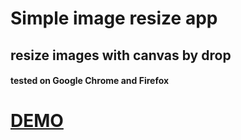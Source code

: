 # Simple image resize app

## resize images with canvas by drop

#### tested on Google Chrome and Firefox

# [DEMO](https://img-resize.netlify.com/)
